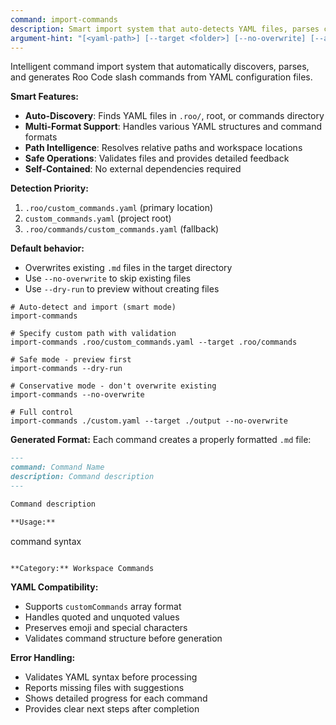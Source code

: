 ```yaml
---
command: import-commands
description: Smart import system that auto-detects YAML files, parses content, and generates functional Roo slash commands
argument-hint: "[<yaml-path>] [--target <folder>] [--no-overwrite] [--auto] [--dry-run]"
---
```


Intelligent command import system that automatically discovers, parses, and generates Roo Code slash commands from YAML configuration files.

**Smart Features:**
- **Auto-Discovery**: Finds YAML files in `.roo/`, root, or commands directory
- **Multi-Format Support**: Handles various YAML structures and command formats
- **Path Intelligence**: Resolves relative paths and workspace locations
- **Safe Operations**: Validates files and provides detailed feedback
- **Self-Contained**: No external dependencies required

**Detection Priority:**
1. `.roo/custom_commands.yaml` (primary location)
2. `custom_commands.yaml` (project root)
3. `.roo/commands/custom_commands.yaml` (fallback)

**Default behavior:**
- Overwrites existing `.md` files in the target directory
- Use `--no-overwrite` to skip existing files
- Use `--dry-run` to preview without creating files

```roo
# Auto-detect and import (smart mode)
import-commands

# Specify custom path with validation
import-commands .roo/custom_commands.yaml --target .roo/commands

# Safe mode - preview first
import-commands --dry-run

# Conservative mode - don't overwrite existing
import-commands --no-overwrite

# Full control
import-commands ./custom.yaml --target ./output --no-overwrite
```

**Generated Format:**
Each command creates a properly formatted `.md` file:
```markdown
---
command: Command Name
description: Command description
---

Command description

**Usage:**
```
command syntax
```

**Category:** Workspace Commands
```

**YAML Compatibility:**
- Supports `customCommands` array format
- Handles quoted and unquoted values
- Preserves emoji and special characters
- Validates command structure before generation

**Error Handling:**
- Validates YAML syntax before processing
- Reports missing files with suggestions
- Shows detailed progress for each command
- Provides clear next steps after completion
